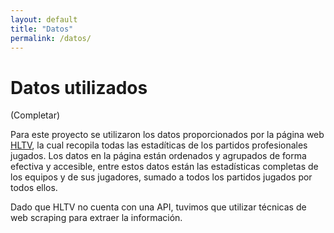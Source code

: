 ```yaml
---
layout: default
title: "Datos"
permalink: /datos/
---
```


# Datos utilizados

(Completar)

Para este proyecto se utilizaron los datos proporcionados por la página web [HLTV](https://www.hltv.org), la cual recopila todas las estadíticas de los partidos profesionales jugados. Los datos en la página están ordenados y agrupados de forma efectiva y accesible, entre estos datos están las estadísticas completas de los equipos y de sus jugadores, sumado a todos los partidos jugados por todos ellos.

Dado que HLTV no cuenta con una API, tuvimos que utilizar técnicas de web scraping para extraer la información. 